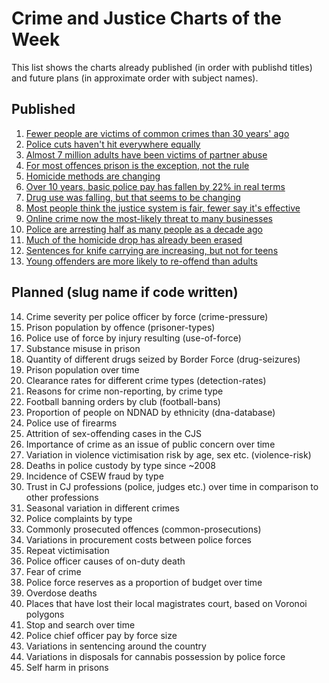 # Crime and Justice Charts of the Week

This list shows the charts already published (in order with publishd titles) and 
future plans (in approximate order with subject names).


## Published

1. [Fewer people are victims of common crimes than 30 years' ago](http://lesscrime.info/post/crime-trends/)
2. [Police cuts haven't hit everywhere equally](http://lesscrime.info/post/police-numbers/)
3. [Almost 7 million adults have been victims of partner abuse](http://lesscrime.info/post/partner-abuse/)
4. [For most offences prison is the exception, not the rule](http://lesscrime.info/post/prison-likelihood/)
5. [Homicide methods are changing](http://lesscrime.info/post/homicide-methods/)
6. [Over 10 years, basic police pay has fallen by 22% in real terms](http://lesscrime.info/post/police-pay/)
7. [Drug use was falling, but that seems to be changing](http://lesscrime.info/post/drug-use/)
8. [Most people think the justice system is fair, fewer say it's effective](http://lesscrime.info/post/fairness-perception/)
9. [Online crime now the most-likely threat to many businesses](http://lesscrime.info/post/business-crime/)
10. [Police are arresting half as many people as a decade ago](http://lesscrime.info/post/police-arrests/)
11. [Much of the homicide drop has already been erased](http://lesscrime.info/post/homicide-trends/)
12. [Sentences for knife carrying are increasing, but not for teens](http://lesscrime.info/post/knife-sentencing/)
13. [Young offenders are more likely to re-offend than adults](http://lesscrime.info/post/reoffending-rates)


## Planned (slug name if code written)

14. Crime severity per police officer by force (crime-pressure)
15. Prison population by offence (prisoner-types)
16. Police use of force by injury resulting (use-of-force)
17. Substance misuse in prison
18. Quantity of different drugs seized by Border Force (drug-seizures)
19. Prison population over time
20. Clearance rates for different crime types (detection-rates)
21. Reasons for crime non-reporting, by crime type
22. Football banning orders by club (football-bans)
23. Proportion of people on NDNAD by ethnicity (dna-database)
24. Police use of firearms
25. Attrition of sex-offending cases in the CJS
26. Importance of crime as an issue of public concern over time
27. Variation in violence victimisation risk by age, sex etc. (violence-risk)
28. Deaths in police custody by type since ~2008
29. Incidence of CSEW fraud by type
30. Trust in CJ professions (police, judges etc.) over time in comparison to other professions
31. Seasonal variation in different crimes
32. Police complaints by type
33. Commonly prosecuted offences (common-prosecutions)
34. Variations in procurement costs between police forces
35. Repeat victimisation
36. Police officer causes of on-duty death
37. Fear of crime
38. Police force reserves as a proportion of budget over time
39. Overdose deaths
40. Places that have lost their local magistrates court, based on Voronoi polygons
41. Stop and search over time
42. Police chief officer pay by force size
43. Variations in sentencing around the country
44. Variations in disposals for cannabis possession by police force
45. Self harm in prisons

